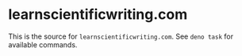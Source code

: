 # learnscientificwriting.com

This is the source for `learnscientificwriting.com`. See `deno task` for available commands.
